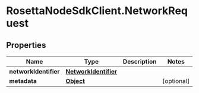 # RosettaNodeSdkClient.NetworkRequest

## Properties

Name | Type | Description | Notes
------------ | ------------- | ------------- | -------------
**networkIdentifier** | [**NetworkIdentifier**](NetworkIdentifier.md) |  | 
**metadata** | [**Object**](.md) |  | [optional] 


